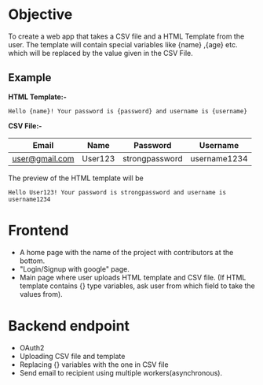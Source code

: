 # Objective

To create a web app that takes a CSV file and a HTML Template from the user. The template will contain special variables like {name} ,{age} etc. which will be replaced by the value given in the CSV File.

## Example

**HTML Template:-**

```
Hello {name}! Your password is {password} and username is {username}
```

**CSV File:-**

| Email            | Name    | Password       | Username     |
| ---------------- | ------- | -------------- | ------------ |
| <user@gmail.com> | User123 | strongpassword | username1234 |

The preview of the HTML template will be

```
Hello User123! Your password is strongpassword and username is username1234
```

# Frontend

- A home page with the name of the project with contributors at the bottom.
- "Login/Signup with google" page.
- Main page where user uploads HTML template and CSV file. (If HTML template contains {} type variables, ask user from which field to take the values from).

# Backend endpoint

- OAuth2
- Uploading CSV file and template
- Replacing {} variables with the one in CSV file
- Send email to recipient using multiple workers(asynchronous).

